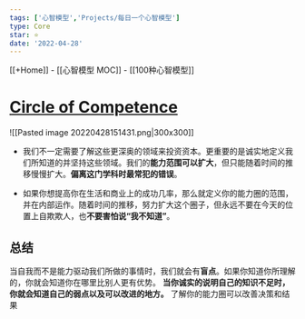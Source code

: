 ```yaml
---
tags: ['心智模型','Projects/每日一个心智模型']
type: Core
star: ⭐
date: '2022-04-28'
---
```

[[+Home]] - [[心智模型 MOC]] - [[100种心智模型]]


# **[Circle of Competence](https://fs.blog/2013/12/mental-model-circle-of-competence/)**

![[Pasted image 20220428151431.png|300x300]]




* 我们不一定需要了解这些更深奥的领域来投资资本。更重要的是诚实地定义我们所知道的并坚持这些领域。我们的**能力范围可以扩大**，但只能随着时间的推移慢慢扩大。**偏离这门学科时最常犯的错误**。


* 如果你想提高你在生活和商业上的成功几率，那么就定义你的能力圈的范围，并在内部运作。随着时间的推移，努力扩大这个圈子，但永远不要在今天的位置上自欺欺人，也**不要害怕说“我不知道”**。



## 总结
当自我而不是能力驱动我们所做的事情时，我们就会有**盲点**。如果你知道你所理解的，你就会知道你在哪里比别人更有优势。
**当你诚实的说明自己的知识不足时，你就会知道自己的弱点以及可以改进的地方。**
了解你的能力圈可以改善决策和结果



